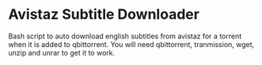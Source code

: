 # Avistaz Subtitle Downloader
Bash script to auto download english subtitles from avistaz for a torrent when it is added to qbittorrent. You will need qbittorrent, tranmission, wget, unzip and unrar to get it to work.  

